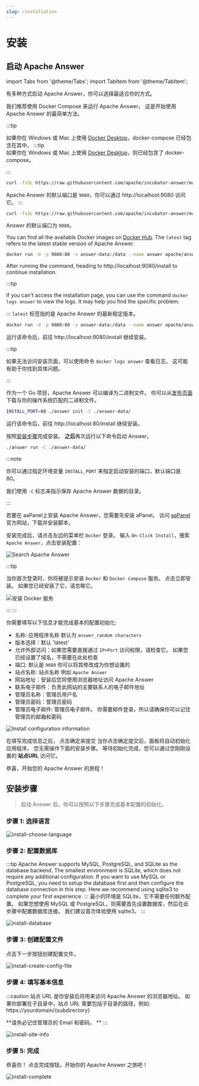 ```yaml
---
slug: /installation
---
```


# 安装

## 启动 Apache Answer

import Tabs from '@theme/Tabs';
import TabItem from '@theme/TabItem';

有多种方式启动 Apache Answer，你可以选择最适合你的方式。

<Tabs queryString="method">
  <TabItem value="docker-compose" label="Docker compose" default>

我们推荐使用 Docker Compose 来运行 Apache Answer。 这是开始使用 Apache Answer 的最简单方法。

:::tip

如果你在 Windows 或 Mac 上使用 [Docker Desktop](https://www.docker.com/products/docker-desktop)，docker-compose 已经包含在其中。 :::tip  
如果你在 Windows 或 Mac 上使用 [Docker Desktop](https://www.docker.com/products/docker-desktop)，则已经包含了 docker-compose。

:::  

```bash
curl -fsSL https://raw.githubusercontent.com/apache/incubator-answer/main/docker-compose.yaml | docker compose -p answer -f - up
```

Apache Answer 的默认端口是 `9080`，你可以通过 http://localhost:9080 访问它。
:::  

```bash
curl -fsSL https://raw.githubusercontent.com/apache/incubator-answer/main/docker-compose.yaml | docker compose -p answer -f - up
```

Answer 的默认端口为 `9080`。

  </TabItem>
  <TabItem value="docker" label="Docker">

You can find all the available Docker images on [Docker Hub](https://hub.docker.com/r/apache/answer/tags). The `latest` tag refers to the latest stable version of Apache Answer.

```bash
docker run -d -p 9080:80 -v answer-data:/data --name answer apache/answer:latest
```

After running the command, heading to http://localhost:9080/install to continue installation.

:::tip

If you can't access the installation page, you can use the command `docker logs answer` to view the logs. It may help you find the specific problem.

::: `latest` 标签指的是 Apache Answer 的最新稳定版本。

```bash
docker run -d -p 9080:80 -v answer-data:/data --name answer apache/answer:latest
```

运行该命令后，前往 http://localhost:9080/install 继续安装。

:::tip

如果无法访问安装页面，可以使用命令 `docker logs answer` 查看日志。 这可能有助于你找到具体问题。

:::  

  </TabItem>
  <TabItem value="binary" label="Binary">

作为一个 Go 项目，Apache Answer 可以编译为二进制文件。 你可以从[发布页面](https://github.com/apache/incubator-answer/releases)下载与你的操作系统匹配的二进制文件。

```bash
INSTALL_PORT=80 ./answer init -C ./answer-data/
```

运行该命令后，前往 http://localhost:80/install 继续安装。

按照[安装步骤](#install-steps)完成安装。 **之后**再次运行以下命令启动 Answer。

```bash
./answer run -C ./answer-data/
```

:::note

你可以通过指定环境变量 `INSTALL_PORT` 来指定启动安装的端口，默认端口是 80。

我们使用 `-C` 标志来指示保存 Apache Answer 数据的目录。

:::  

  </TabItem>
  <TabItem value="aapanel" label="aaPanel">

若要在 aaPanel上安装 Apache Answer，您需要先安装 aPanel。 访问 [aaPanel](https://www.aapanel.com/new/download.html?r=dk_answer) 官方网站，下载并安装脚本。

安装完成后，请点击左边的菜单栏 `Docker` 登录。 输入 `On-Click Install`，搜索 `Apache Answer`，点击安装配置：

![Search Apache Answer](/img/docs/aapanel-install.png)

:::tip

 当你首次登录时，你将被提示安装 `Docker` 和 `Docker Compose` 服务。 点击立即安装。 如果您已经安装了它，请忽略它。

![安装 Docker 服务](/img/docs/aapanel-init-docker.png)

:::
:::

你需要填写以下信息才能完成基本的配置初始化:

- 名称: 应用程序名称 默认为 `answer_random characters`
- 版本选择：默认 'latest'
- 允许外部访问：如果您需要直接通过 `IP+Port` 访问权限，请检查它。 如果您已经设置了域名，不需要在此处检查
- 端口: 默认是 `9080` 你可以将其修改成为你想设置的
- 站点名称: 站点名称 例如 `Apache Answer`
- 网站地址：安装后您将使用浏览器地址访问 Apache Answer
- 联系电子邮件：负责此网站的主要联系人的电子邮件地址
- 管理员名称：管理员用户名
- 管理员密码：管理员密码
- 管理员电子邮件: 管理员电子邮件。 你需要邮件登录，所以请确保你可以记住管理员的邮箱和密码

![Install configuration information](/img/docs/aapanel-install-config.png)

在填写完成信息之后， 点击确定来提交 当你点击确定提交后，面板将自动初始化应用程序。 您无需操作下面的安装步骤。 等待初始化完成，您可以通过您刚刚设置的 **站点URL** 访问它。

恭喜，开始您的 Apache Answer 的旅程！

  </TabItem>
</Tabs>

## 安装步骤

> 启动 Answer 后，你可以按照以下步骤完成基本配置的初始化。

### 步骤 1: 选择语言

![install-choose-language](/img/docs/install-choose-language.png)

### 步骤 2: 配置数据库

:::tip
Apache Answer supports MySQL, PostgreSQL, and SQLite as the database backend. The smallest environment is SQLite, which does not require any additional configuration. If you want to use MySQL or PostgreSQL, you need to setup the database first and then configure the database connection in this step. Here we recommend using sqlite3 to complete your first experience. ::: 最小的环境是 SQLite，它不需要任何额外配置。 如果您想使用 MySQL 或 PostgreSQL，则需要首先设置数据库，然后在此步骤中配置数据库连接。 我们建议首次体验使用 sqlite3。
:::

![install-database](/img/docs/install-database.png)

### 步骤 3: 创建配置文件

点击下一步按钮创建配置文件。

![install-create-config-file](/img/docs/install-create-config-file.png)

### 步骤 4: 填写基本信息

:::caution
站点 URL 是你安装后将用来访问 Apache Answer 的浏览器地址。 如果你部署在子目录中，站点 URL 需要包括子目录的路径，例如: https://yourdomain/{subdirectory}

**请务必记住管理员的 Email 和密码。 **
:::

![install-site-info](/img/docs/install-site-info.png)

### 步骤 5: 完成

恭喜你！ 点击完成按钮，开始你的 Apache Answer 之旅吧！

![install-complete](/img/docs/install-complete.png)
